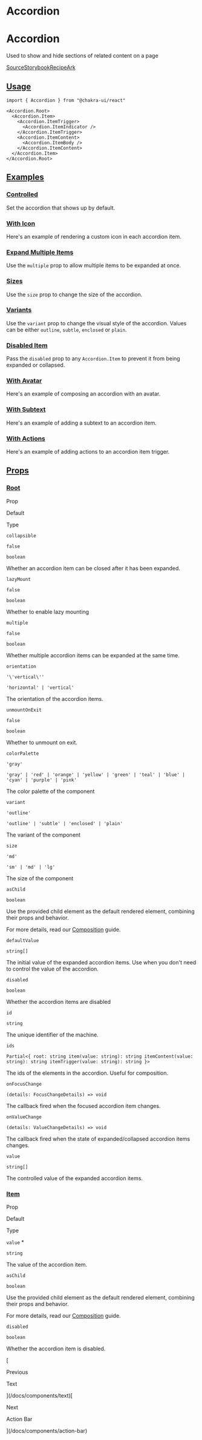 # Accordion

Accordion
=========

Used to show and hide sections of related content on a page

[Source](https://github.com/chakra-ui/chakra-ui/tree/main/packages/react/src/components/accordion)[Storybook](https://storybook.chakra-ui.com/?path=/story/components-accordion--basic)[Recipe](https://github.com/chakra-ui/chakra-ui/tree/main/packages/react/src/theme/recipes/accordion.ts)[Ark](https://ark-ui.com/react/docs/components/accordion)

[Usage](#usage)
---------------

```
import { Accordion } from "@chakra-ui/react"
```

```
<Accordion.Root>
  <Accordion.Item>
    <Accordion.ItemTrigger>
      <Accordion.ItemIndicator />
    </Accordion.ItemTrigger>
    <Accordion.ItemContent>
      <Accordion.ItemBody />
    </Accordion.ItemContent>
  </Accordion.Item>
</Accordion.Root>
```

[Examples](#examples)
---------------------

### [Controlled](#controlled)

Set the accordion that shows up by default.

### [With Icon](#with-icon)

Here's an example of rendering a custom icon in each accordion item.

### [Expand Multiple Items](#expand-multiple-items)

Use the `multiple` prop to allow multiple items to be expanded at once.

### [Sizes](#sizes)

Use the `size` prop to change the size of the accordion.

### [Variants](#variants)

Use the `variant` prop to change the visual style of the accordion. Values can be either `outline`, `subtle`, `enclosed` or `plain`.

### [Disabled Item](#disabled-item)

Pass the `disabled` prop to any `Accordion.Item` to prevent it from being expanded or collapsed.

### [With Avatar](#with-avatar)

Here's an example of composing an accordion with an avatar.

### [With Subtext](#with-subtext)

Here's an example of adding a subtext to an accordion item.

### [With Actions](#with-actions)

Here's an example of adding actions to an accordion item trigger.

[Props](#props)
---------------

### [Root](#root)

Prop

Default

Type

`collapsible`

`false`

`boolean`

Whether an accordion item can be closed after it has been expanded.

`lazyMount`

`false`

`boolean`

Whether to enable lazy mounting

`multiple`

`false`

`boolean`

Whether multiple accordion items can be expanded at the same time.

`orientation`

`'\'vertical\''`

`'horizontal' | 'vertical'`

The orientation of the accordion items.

`unmountOnExit`

`false`

`boolean`

Whether to unmount on exit.

`colorPalette`

`'gray'`

`'gray' | 'red' | 'orange' | 'yellow' | 'green' | 'teal' | 'blue' | 'cyan' | 'purple' | 'pink'`

The color palette of the component

`variant`

`'outline'`

`'outline' | 'subtle' | 'enclosed' | 'plain'`

The variant of the component

`size`

`'md'`

`'sm' | 'md' | 'lg'`

The size of the component

`asChild`

`boolean`

Use the provided child element as the default rendered element, combining their props and behavior.

For more details, read our [Composition](/docs/components/concepts/composition) guide.

`defaultValue`

`string[]`

The initial value of the expanded accordion items. Use when you don't need to control the value of the accordion.

`disabled`

`boolean`

Whether the accordion items are disabled

`id`

`string`

The unique identifier of the machine.

`ids`

`Partial<{ root: string item(value: string): string itemContent(value: string): string itemTrigger(value: string): string }>`

The ids of the elements in the accordion. Useful for composition.

`onFocusChange`

`(details: FocusChangeDetails) => void`

The callback fired when the focused accordion item changes.

`onValueChange`

`(details: ValueChangeDetails) => void`

The callback fired when the state of expanded/collapsed accordion items changes.

`value`

`string[]`

The controlled value of the expanded accordion items.

### [Item](#item)

Prop

Default

Type

`value` \*

`string`

The value of the accordion item.

`asChild`

`boolean`

Use the provided child element as the default rendered element, combining their props and behavior.

For more details, read our [Composition](/docs/components/concepts/composition) guide.

`disabled`

`boolean`

Whether the accordion item is disabled.

[

Previous

Text



](/docs/components/text)[

Next

Action Bar



](/docs/components/action-bar)